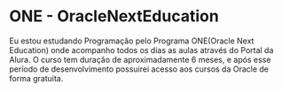 # ONE - OracleNextEducation

Eu estou estudando Programação pelo Programa ONE(Oracle Next Education) onde acompanho todos os dias as aulas através do Portal da Alura. O curso tem duração de aproximadamente 6 meses, e após esse período de desenvolvimento possuirei acesso aos cursos da Oracle de forma gratuita.  
